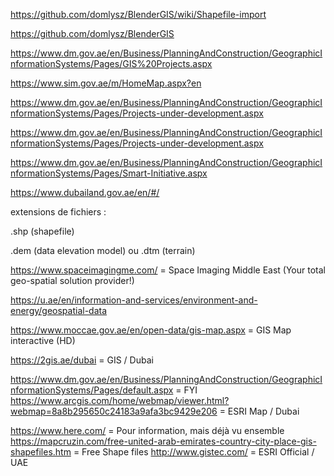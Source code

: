 https://github.com/domlysz/BlenderGIS/wiki/Shapefile-import

https://github.com/domlysz/BlenderGIS

https://www.dm.gov.ae/en/Business/PlanningAndConstruction/GeographicInformationSystems/Pages/GIS%20Projects.aspx

https://www.sim.gov.ae/m/HomeMap.aspx?en

https://www.dm.gov.ae/en/Business/PlanningAndConstruction/GeographicInformationSystems/Pages/Projects-under-development.aspx

https://www.dm.gov.ae/en/Business/PlanningAndConstruction/GeographicInformationSystems/Pages/Projects-under-development.aspx

https://www.dm.gov.ae/en/Business/PlanningAndConstruction/GeographicInformationSystems/Pages/Smart-Initiative.aspx

https://www.dubailand.gov.ae/en/#/

extensions de fichiers :

.shp (shapefile)

.dem (data elevation model) ou .dtm (terrain)





https://www.spaceimagingme.com/ = Space Imaging Middle East (Your total geo-spatial solution provider!)

https://u.ae/en/information-and-services/environment-and-energy/geospatial-data

https://www.moccae.gov.ae/en/open-data/gis-map.aspx = GIS Map interactive (HD)

https://2gis.ae/dubai = GIS / Dubai

https://www.dm.gov.ae/en/Business/PlanningAndConstruction/GeographicInformationSystems/Pages/default.aspx = FYI
 https://www.arcgis.com/home/webmap/viewer.html?webmap=8a8b295650c24183a9afa3bc9429e206 = ESRI Map / Dubai

https://www.here.com/ = Pour information, mais déjà vu ensemble
 https://mapcruzin.com/free-united-arab-emirates-country-city-place-gis-shapefiles.htm = Free Shape files
 http://www.gistec.com/ = ESRI Official / UAE